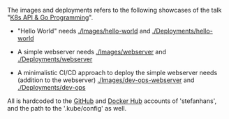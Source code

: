 The images and deployments refers to the following showcases of the talk "[K8s API & Go Programming](http://go-talks.appspot.com/github.com/stefanhans/go-present/slides/Kubernetes/IntroductionIntoClient-Go.slide#1)".

- "Hello World" needs [./Images/hello-world](Images/hello-world) and [./Deployments/hello-world](Deployments/hello-world)


- A simple webserver needs [./Images/webserver](Images/webserver) and [./Deployments/webserver](Deployments/webserver)


- A minimalistic CI/CD approach to deploy the simple webserver needs (addition to the webserver) [./Images/dev-ops-webserver](Images/dev-ops-webserver) and [./Deployments/dev-ops](Deployments/dev-ops)

All is hardcoded to the [GitHub](https://github.com/stefanhans) and [Docker Hub](https://hub.docker.com/search/?isAutomated=0&isOfficial=0&page=1&pullCount=0&q=stefanhans&starCount=0) accounts of 'stefanhans', and the path to the '.kube/config' as well.